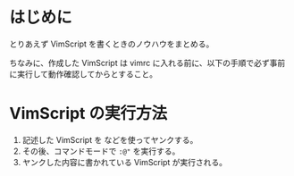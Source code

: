 # はじめに
とりあえず VimScript を書くときのノウハウをまとめる。

ちなみに、作成した VimScript は vimrc に入れる前に、以下の手順で必ず事前に実行して動作確認してからとすること。

# VimScript の実行方法

1. 記述した VimScript を <Shift-z> などを使ってヤンクする。
2. その後、コマンドモードで `:@"` を実行する。
3. ヤンクした内容に書かれている VimScript が実行される。
